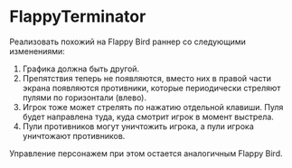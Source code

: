 # FlappyTerminator
 
Реализовать похожий на Flappy Bird раннер со следующими изменениями:

1. Графика должна быть другой.
2. Препятствия теперь не появляются, вместо них в правой части экрана появляются противники, которые периодически стреляют пулями по горизонтали (влево).
3. Игрок тоже может стрелять по нажатию отдельной клавиши. Пуля будет направлена туда, куда смотрит игрок в момент выстрела.
4. Пули противников могут уничтожить игрока, а пули игрока уничтожают противников.

Управление персонажем при этом остается аналогичным Flappy Bird.